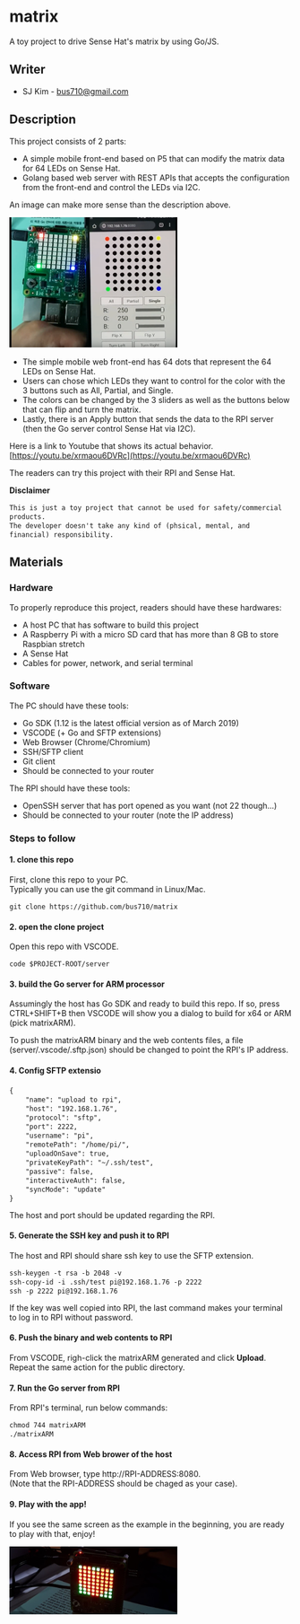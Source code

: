 # matrix
  
A toy project to drive Sense Hat's matrix by using Go/JS.

## Writer

- SJ Kim - <bus710@gmail.com>

## Description

This project consists of 2 parts:
- A simple mobile front-end based on P5 that can modify the matrix data for 64 LEDs on Sense Hat.
- Golang based web server with REST APIs that accepts the configuration from the front-end and control the LEDs via I2C.

An image can make more sense than the description above.

<img src="assetsForReadMe/01.png" width="300">

- The simple mobile web front-end has 64 dots that represent the 64 LEDs on Sense Hat. 
- Users can chose which LEDs they want to control for the color with the 3 buttons such as All, Partial, and Single. 
- The colors can be changed by the 3 sliders as well as the buttons below that can flip and turn the matrix. 
- Lastly, there is an Apply button that sends the data to the RPI server (then the Go server control Sense Hat via I2C).

Here is a link to Youtube that shows its actual behavior.  
[https://youtu.be/xrmaou6DVRc](https://youtu.be/xrmaou6DVRc)

The readers can try this project with their RPI and Sense Hat.

**Disclaimer**
```
This is just a toy project that cannot be used for safety/commercial products.   
The developer doesn't take any kind of (phsical, mental, and financial) responsibility. 
```

## Materials

### Hardware

To properly reproduce this project, readers should have these hardwares:
- A host PC that has software to build this project
- A Raspberry Pi with a micro SD card that has more than 8 GB to store Raspbian stretch
- A Sense Hat
- Cables for power, network, and serial terminal

### Software

The PC should have these tools:
- Go SDK (1.12 is the latest official version as of March 2019)
- VSCODE (+ Go and SFTP extensions)
- Web Browser (Chrome/Chromium)
- SSH/SFTP client
- Git client
- Should be connected to your router

The RPI should have these tools:
- OpenSSH server that has port opened as you want (not 22 though...)
- Should be connected to your router (note the IP address)

### Steps to follow

#### 1. clone this repo  
  
First, clone this repo to your PC.  
Typically you can use the git command in Linux/Mac.
```
git clone https://github.com/bus710/matrix
```
#### 2. open the clone project  
  
Open this repo with VSCODE.
```
code $PROJECT-ROOT/server
```

#### 3. build the Go server for ARM processor

Assumingly the host has Go SDK and ready to build this repo.
If so, press CTRL+SHIFT+B then VSCODE will show you a dialog to build for x64 or ARM (pick matrixARM).

To push the matrixARM binary and the web contents files, a file (server/.vscode/.sftp.json) should be changed to point the RPI's IP address.

#### 4. Config SFTP extensio

```
{
    "name": "upload to rpi",
    "host": "192.168.1.76",
    "protocol": "sftp",
    "port": 2222,
    "username": "pi",
    "remotePath": "/home/pi/",
    "uploadOnSave": true,
    "privateKeyPath": "~/.ssh/test",
    "passive": false,
    "interactiveAuth": false,
    "syncMode": "update"
}
```
The host and port should be updated regarding the RPI.

#### 5. Generate the SSH key and push it to RPI

The host and RPI should share ssh key to use the SFTP extension.
```
ssh-keygen -t rsa -b 2048 -v
ssh-copy-id -i .ssh/test pi@192.168.1.76 -p 2222
ssh -p 2222 pi@192.168.1.76
```

If the key was well copied into RPI, the last command makes your terminal to log in to RPI without password.

#### 6. Push the binary and web contents to RPI

From VSCODE, righ-click the matrixARM generated and click **Upload**.  
Repeat the same action for the public directory.

#### 7. Run the Go server from RPI

From RPI's terminal, run below commands:
```
chmod 744 matrixARM
./matrixARM
```

#### 8. Access RPI from Web brower of the host

From Web browser, type http://RPI-ADDRESS:8080.  
(Note that the RPI-ADDRESS should be chaged as your case).

#### 9. Play with the app!
  
If you see the same screen as the example in the beginning, you are ready to play with that, enjoy!

<img src="assetsForReadMe/99.png" width="300">
